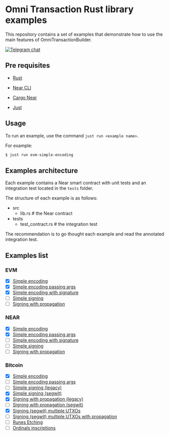 # Omni Transaction Rust library examples

This repository contains a set of examples that demonstrate how to use the main features of OmniTransactionBuilder.

[![Telegram chat][telegram-badge]][telegram-url]

[telegram-badge]: https://img.shields.io/endpoint?color=neon&style=for-the-badge&url=https://tg.sumanjay.workers.dev/chain_abstraction
[telegram-url]: https://t.me/chain_abstraction

## Pre requisites

- [Rust](https://www.rust-lang.org/)

- [Near CLI](https://github.com/near/near-cli)

- [Cargo Near](https://github.com/near/cargo-near)

- [Just](https://github.com/casey/just)

## Usage

To run an example, use the command `just run <example name>`.

For example:

```bash
$ just run evm-simple-encoding
```

## Examples architecture

Each example contains a Near smart contract with unit tests and an integration test located in the `tests` folder.

The structure of each example is as follows:

- src
  - lib.rs # the Near contract
- tests
  - test_contract.rs # the integration test

The recommendation is to go thought each example and read the annotated integration test.

## Examples list

### EVM

- [x] [Simple encoding](./examples/evm-simple-encoding)
- [x] [Simple encoding passing args](./examples/evm-simple-encoding-passing-args)
- [x] [Simple encoding with signature](./examples/evm-simple-encoding-with-signature)
- [ ] [Simple signing](#)
- [ ] [Signing with propagation](#)

### NEAR

- [x] [Simple encoding](./examples/near-simple-encoding)
- [x] [Simple encoding passing args](./examples/near-simple-encoding-passing-args)
- [ ] [Simple encoding with signature](#)
- [ ] [Simple signing](#)
- [ ] [Signing with propagation](#)

### Bitcoin

- [x] [Simple encoding](./examples/bitcoin-simple-encoding)
- [ ] [Simple encoding passing args](./examples/bitcoin-simple-encoding-passing-args)
- [ ] [Simple signing (legacy)](#)
- [x] [Simple signing (segwit)](./examples/bitcoin-signing-segwit/)
- [x] [Signing with propagation (legacy)](./examples/bitcoin-signing-with-propagation-legacy)
- [ ] [Signing with propagation (segwit)](#)
- [x] [Signing (segwit) multiple UTXOs](./examples/bitcoin-signing-segwit-multiple-utxos/)
- [ ] [Signing (segwit) multiple UTXOs with propagation](#)
- [ ] [Runes Etching](#)
- [ ] [Ordinals inscriptions](#)
